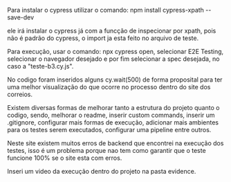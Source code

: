 Para instalar o cypress utilizar o comando:
npm install cypress-xpath --save-dev

ele irá instalar o cypress já com a funcção de inspecionar por xpath, pois não é padrão do cypress, o import ja esta feito no arquivo de teste.

Para execução, usar o comando:
npx cypress open, selecionar E2E Testing, selecionar o navegador desejado e por fim selecionar a spec desejada, no caso a "teste-b3.cy.js".

No codigo foram inseridos alguns cy.wait(500) de forma proposital para ter uma melhor visualização do que ocorre no processo dentro do site dos correios.

Existem diversas formas de melhorar tanto a estrutura do projeto quanto o codigo, sendo, melhorar o readme, inserir custom commands, inserir um .gitignore, configurar mais formas de execução, adicionar mais ambientes para os testes serem executados, configurar uma pipeline entre outros.

Neste site existem muitos erros de backend que encontrei na execução dos testes, isso é um problema porque nao tem como garantir que o teste funcione 100% se o site esta com erros.

Inseri um video da execução dentro do projeto na pasta evidence.